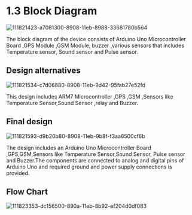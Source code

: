 #  1.3 Block Diagram
![111821423-a7081300-8908-11eb-8988-33681780b564](https://user-images.githubusercontent.com/98874243/155762498-c67518f4-63c4-4327-9a72-caf7a8853647.png)

The block diagram of the device consists of Arduino Uno Microcontroller Board ,GPS Module ,GSM Module, buzzer ,various sensors that includes Temperature sensor, Sound sensor and Pulse sensor.

## Design alternatives
![111821534-c7d06880-8908-11eb-9d42-95fab27e52fd](https://user-images.githubusercontent.com/98874243/155762585-71f03fa9-04cd-476a-abbc-cd47088d0497.png) 

This design includes ARM7 Microcontroller ,GPS ,GSM ,Sensors like Temperature Sensor,Sound Sensor ,relay and Buzzer.

## Final design
![111821593-d9b20b80-8908-11eb-9b8f-f3aa6500cf6b](https://user-images.githubusercontent.com/98874243/155762552-50b9c01b-486b-419d-8d99-cc303b812dc7.png) 

The design includes an Arduino Uno Microcontroller Board ,GPS,GSM,Sensors like Temperature Sensor,Sound Sensor, Pulse sensor and Buzzer.The components are connected to analog and digital pins of Arduino Uno and required ground and power supply connections is provided.
## Flow Chart
![111823353-dc156500-890a-11eb-8b92-ef204d0df083](https://user-images.githubusercontent.com/98874243/155768754-87865da3-77f1-4228-975c-35e3261e2f90.png)
